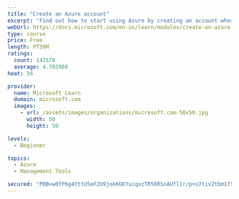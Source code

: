 ```yaml
---
title: "Create an Azure account"
excerpt: "Find out how to start using Azure by creating an account where you’ll see services and personal settings for identity, billing, and preferences."
webUrl: https://docs.microsoft.com/en-us/learn/modules/create-an-azure-account/
type: course
price: Free
length: PT39M
ratings:
  count: 142570
  average: 4.702988
heat: 56

provider:
  name: Microsoft Learn
  domain: microsoft.com
  images:
    - url: /assets/images/organizations/microsoft.com-50x50.jpg
      width: 50
      height: 50

levels:
  - Beginner

topics:
  - Azure
  - Management Tools

secured: "PBBvw0fP6g4YttU5eF2U9jokKGKYuiqxzTR58RSxAUfl1r/p+u7tivZtbm1f5dtFyNp2Og7pqIBhhWXWgZjIG65GTjCt00z8zP9fv+nlErmuJpThbYAS+PFw7Em3LwdO4FCCmpUbdQlix8AQjz8VmBP6Lj2rVY2HET0hnhyAGkrIc5ZBUl7rXxjPnaqsSW+s7gmKo8xLHEaPs+GHZWTZhDwu2Nvt9POGeF1N6Lfhkp7hufe/SLPk1y2SkO0CcnMXJBqigL+X+wy6Cbt2Q+PUDFKWH7iazdAEJbqe5/UbW1euvCkywkuU7pqBYrouaivhhxyYI8gyIRRnJYz1O0qi8vVElKBvaCVrbxAZazZAikj9+sifWE9c7wAnVcQW3+YfuzBqSUQL8SCuEo7fRIFFN/aiSAfIV4eQmwT5qau/Tpbu8vuk3mqTY9/zNN2G6AcV;PxHmR/SYIN+BWiZD+X2LXw=="
---
```


